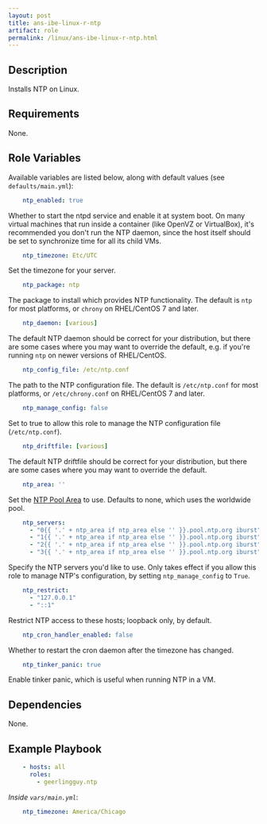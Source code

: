 ```yaml
---
layout: post
title: ans-ibe-linux-r-ntp
artifact: role
permalink: /linux/ans-ibe-linux-r-ntp.html 
---
```


## Description

Installs NTP on Linux.

## Requirements

None.

## Role Variables

Available variables are listed below, along with default values (see `defaults/main.yml`):
```yaml
    ntp_enabled: true
```
Whether to start the ntpd service and enable it at system boot. On many virtual machines that run inside a container (like OpenVZ or VirtualBox), it's recommended you don't run the NTP daemon, since the host itself should be set to synchronize time for all its child VMs.
```yaml
    ntp_timezone: Etc/UTC
```
Set the timezone for your server.
```yaml
    ntp_package: ntp
```
The package to install which provides NTP functionality. The default is `ntp` for most platforms, or `chrony` on RHEL/CentOS 7 and later.
```yaml
    ntp_daemon: [various]
```
The default NTP daemon should be correct for your distribution, but there are some cases where you may want to override the default, e.g. if you're running `ntp` on newer versions of RHEL/CentOS.
```yaml
    ntp_config_file: /etc/ntp.conf
```
The path to the NTP configuration file. The default is `/etc/ntp.conf` for most platforms, or `/etc/chrony.conf` on RHEL/CentOS 7 and later.
```yaml
    ntp_manage_config: false
```
Set to true to allow this role to manage the NTP configuration file (`/etc/ntp.conf`).
```yaml
    ntp_driftfile: [various]
```
The default NTP driftfile should be correct for your distribution, but there are some cases where you may want to override the default.
```yaml
    ntp_area: ''
```
Set the [NTP Pool Area](http://support.ntp.org/bin/view/Servers/NTPPoolServers) to use. Defaults to none, which uses the worldwide pool.
```yaml
    ntp_servers:
      - "0{{ '.' + ntp_area if ntp_area else '' }}.pool.ntp.org iburst"
      - "1{{ '.' + ntp_area if ntp_area else '' }}.pool.ntp.org iburst"
      - "2{{ '.' + ntp_area if ntp_area else '' }}.pool.ntp.org iburst"
      - "3{{ '.' + ntp_area if ntp_area else '' }}.pool.ntp.org iburst"
```
Specify the NTP servers you'd like to use. Only takes effect if you allow this role to manage NTP's configuration, by setting `ntp_manage_config` to `True`.
```yaml
    ntp_restrict:
      - "127.0.0.1"
      - "::1"
```
Restrict NTP access to these hosts; loopback only, by default.
```yaml
    ntp_cron_handler_enabled: false
```
Whether to restart the cron daemon after the timezone has changed.
```yaml
    ntp_tinker_panic: true
```
Enable tinker panic, which is useful when running NTP in a VM.

## Dependencies

None.

## Example Playbook
```yaml
    - hosts: all
      roles:
        - geerlingguy.ntp
```
*Inside `vars/main.yml`*:
```yaml
    ntp_timezone: America/Chicago
```

